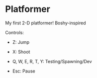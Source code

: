 # Platformer
My first 2-D platformer! Boshy-inspired

Controls:

- Z: Jump

- X: Shoot

- Q, W, E, R, T, Y: Testing/Spawning/Dev

- Esc: Pause
